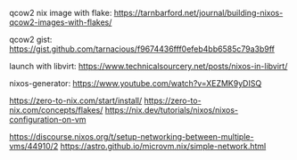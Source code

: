qcow2 nix image with flake: https://tarnbarford.net/journal/building-nixos-qcow2-images-with-flakes/

qcow2 gist: https://gist.github.com/tarnacious/f9674436fff0efeb4bb6585c79a3b9ff

launch with libvirt: https://www.technicalsourcery.net/posts/nixos-in-libvirt/


nixos-generator: https://www.youtube.com/watch?v=XEZMK9yDISQ

https://zero-to-nix.com/start/install/
https://zero-to-nix.com/concepts/flakes/
https://nix.dev/tutorials/nixos/nixos-configuration-on-vm

https://discourse.nixos.org/t/setup-networking-between-multiple-vms/44910/2
https://astro.github.io/microvm.nix/simple-network.html